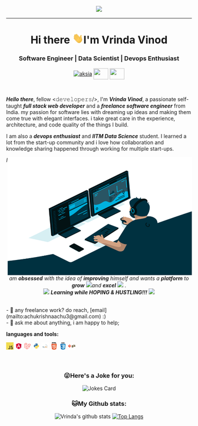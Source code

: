<p align="center">
  <img src="https://github.com/thompsonemerson/thompsonemerson/raw/master/cover-thompson.png" height="200"/>
</p>
<hr>

<div align="center">
<h1> Hi there <img src="https://github.com/vrindavinod/vrindavinod/blob/main/media/Hi.gif" width="30px">I'm Vrinda Vinod</h1>
  </div>
  
  <h3 align="center">Software Engineer | Data Scientist | Devops Enthusiast</h3>
  <p align="center">
<a href="https://www.linkedin.com/in/vrinda-vinod/" target="blank"><img align="center" src="https://cdn.jsdelivr.net/npm/simple-icons@3.0.1/icons/linkedin.svg" alt="aksia" height="30" width="40" /></a>
<!-- <a href="https://www.hackerrank.com/@chowrasia_akash1" target="blank"><img align="center" src="https://cdn.jsdelivr.net/npm/simple-icons@3.0.1/icons/hackerrank.svg" alt="@chowrasia_akash1" height="30" width="40" /></a>
<a href="https://leetcode.com/Akash_Chowrasia/" target="blank"><img align="center" src="https://cdn.jsdelivr.net/npm/simple-icons@3.0.1/icons/leetcode.svg" alt="akash_chowrasia" height="30" width="40" /></a> -->
<a href="https://github.com/vrindavinod" target="blank"><img align="center" src="https://cdn.jsdelivr.net/npm/simple-icons@3.0.1/icons/github.svg" height="30" width="40" /></a>
 <a href = "mailto: achukrishnaachu3@gmail.com"><img align="center" src="https://simpleicons.org/icons/gmail.svg" height="30" width="40" /></a>
</p>
<br>

<em><b>Hello there</b></em>, fellow <𝚍𝚎𝚟𝚎𝚕𝚘𝚙𝚎𝚛𝚜/>, I'm <em><b>Vrinda Vinod</b></em>, a passionate self-taught <em><b>full stack web developer</b></em> and a <em><b>freelance software engineer</b></em> from India. my passion for software lies with dreaming up ideas and making them come true with elegant interfaces. i take great care in the experience, architecture, and code quality of the things I build.

I am also a <em><b>devops enthusiast</b></em> and <em><b>IITM Data Science</b></em> student. I learned a lot from the start-up community and i love how collaboration and knowledge sharing happened through working for multiple start-ups.

  <img align="right" alt="GIF" src="https://github.com/vrindavinod/vrindavinod/blob/main/media/code.gif?raw=true" width="500" height="320" />
  
  <p align="center">
  <em>
    I am <b>obsessed</b>
    with the idea of <b>improving</b> himself and wants a <b>platform</b> to 
    <b>grow</b> <img src="https://github.com/TheDudeThatCode/TheDudeThatCode/blob/master/Assets/Rocket.gif" width="18px">and 
    <b>excel</b> <img src="https://github.com/TheDudeThatCode/TheDudeThatCode/blob/master/Assets/Medal.gif" width="20px">&nbsp.
  </em> 
  <br>
  <img src="https://media.giphy.com/media/VgCDAzcKvsR6OM0uWg/giphy.gif" width="50" /> <b><i>Learning while HOPING & HUSTLING!!!</i></b> <img src="https://media.giphy.com/media/7j2hfyeVcDtf2/giphy.gif" width="50" />
</p>
  <br>
 - 💼 any freelance work? do reach, [email](mailto:achukrishnaachu3@gmail.com) :)
  <br>
- 💬 ask me about anything, i am happy to help;

**languages and tools:**  

<code><img height="20" src="https://raw.githubusercontent.com/github/explore/80688e429a7d4ef2fca1e82350fe8e3517d3494d/topics/javascript/javascript.png"></code>
<code><img height="20" src="https://raw.githubusercontent.com/github/explore/80688e429a7d4ef2fca1e82350fe8e3517d3494d/topics/angular/angular.png"></code>
<code><img height="20" src="https://raw.githubusercontent.com/github/explore/80688e429a7d4ef2fca1e82350fe8e3517d3494d/topics/laravel/laravel.png"></code>
<code><img height="20" src="https://raw.githubusercontent.com/github/explore/80688e429a7d4ef2fca1e82350fe8e3517d3494d/topics/python/python.png"></code>
<code><img height="20" src="https://raw.githubusercontent.com/github/explore/80688e429a7d4ef2fca1e82350fe8e3517d3494d/topics/mysql/mysql.png"></code>
<code><img height="20" src="https://raw.githubusercontent.com/github/explore/80688e429a7d4ef2fca1e82350fe8e3517d3494d/topics/html/html.png"></code>
<code><img height="20" src="https://raw.githubusercontent.com/github/explore/80688e429a7d4ef2fca1e82350fe8e3517d3494d/topics/css/css.png"></code>
<code><img height="20" src="https://raw.githubusercontent.com/github/explore/80688e429a7d4ef2fca1e82350fe8e3517d3494d/topics/git/git.png"></code>
<br><br><br>
<div align="center">
  <h3> 😜Here's a Joke for you:</h3>
<!-- <img align="center" src="https://github-readme-stats.vercel.app/api?username=vrindavinod&include_all_commits=true&count_private=true&show_icons=true&line_height=20&title_color=7A7ADB&icon_color=2234AE&text_color=D3D3D3&bg_color=0,000000,130F40" alt="ABSphreak's Github Stats"> -->

![Jokes Card](https://readme-jokes.vercel.app/api?theme=tokyonight)
  ### 🐱My Github stats:
![Vrinda's github stats](https://github-readme-stats.vercel.app/api?username=vrindavinod&show_icons=true&title_color=ffc857&icon_color=8ac926&text_color=daf7dc&bg_color=151515&hide=["stars"])
[![Top Langs](https://github-readme-stats.vercel.app/api/top-langs/?username=vrindavinod&layout=compact&text_color=daf7dc&bg_color=151515)](https://github.com/anuraghazra/github-readme-stats)

</div>


